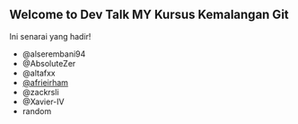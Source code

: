 ## Welcome to Dev Talk MY Kursus Kemalangan Git

Ini senarai yang hadir!
- @alserembani94
- @AbsoluteZer
- @altafxx
- [@afrieirham](https://github.com/afrieirham)
- @zackrsli
- @Xavier-IV
- random
